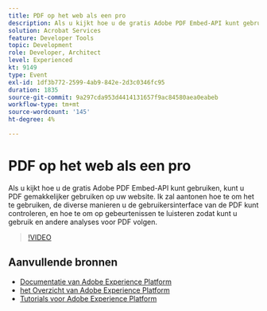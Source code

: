 ```yaml
---
title: PDF op het web als een pro
description: Als u kijkt hoe u de gratis Adobe PDF Embed-API kunt gebruiken, kunt u PDF gemakkelijker gebruiken op uw website. Ik zal aantonen hoe te om het te gebruiken, de diverse manieren u de gebruikersinterface van de PDF kunt controleren, en hoe te om op gebeurtenissen te luisteren zodat kunt u gebruik en andere analyses voor PDF volgen.
solution: Acrobat Services
feature: Developer Tools
topic: Development
role: Developer, Architect
level: Experienced
kt: 9149
type: Event
exl-id: 1df3b772-2599-4ab9-842e-2d3c0346fc95
duration: 1835
source-git-commit: 9a297cda953d4414131657f9ac84580aea0eabeb
workflow-type: tm+mt
source-wordcount: '145'
ht-degree: 4%

---
```


# PDF op het web als een pro

Als u kijkt hoe u de gratis Adobe PDF Embed-API kunt gebruiken, kunt u PDF gemakkelijker gebruiken op uw website. Ik zal aantonen hoe te om het te gebruiken, de diverse manieren u de gebruikersinterface van de PDF kunt controleren, en hoe te om op gebeurtenissen te luisteren zodat kunt u gebruik en andere analyses voor PDF volgen.


>[!VIDEO](https://video.tv.adobe.com/v/337602/?quality=12&learn=on&hidetitle=true)

## Aanvullende bronnen

- [ Documentatie van Adobe Experience Platform ](https://experienceleague.adobe.com/docs/experience-platform.html)
- [ het Overzicht van Adobe Experience Platform ](https://experienceleague.adobe.com/docs/experience-platform/landing/home.html)
- [Tutorials voor Adobe Experience Platform](https://experienceleague.adobe.com/docs/platform-learn/tutorials/overview.html?lang=nl)
